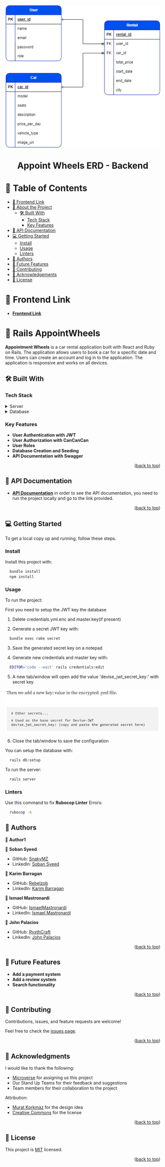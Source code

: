 <a name="readme-top"></a>

<div align="center">
  <a href="/app/assets/images/ERD.png">
    <img src="/app/assets/images/ERD.png" alt="Logo">
  </a>
  <h1 align="center">Appoint Wheels ERD - Backend</h1>
</div>

<!-- TABLE OF CONTENTS -->

# 📗 Table of Contents

- [📖 Frontend Link](#frontend-link)
- [📖 About the Project](#about-project)
  - [🛠 Built With](#built-with)
    - [Tech Stack](#tech-stack)
    - [Key Features](#key-features)
- [📖 API Documentation](#api-documentation)
- [💻 Getting Started](#getting-started)
  - [Install](#install)
  - [Usage](#usage)
  - [Linters](#linters)
- [👥 Authors](#authors)
- [🔭 Future Features](#future-features)
- [🤝 Contributing](#contributing)
- [🙏 Acknowledgements](#acknowledgements)
- [📝 License](#license)

<!-- FRONTEND LINK -->

# 📖 Frontend Link <a name="frontend-link"></a>

- [**Frontend Link**](https://github.com/Rysth/REACT-AppointWheels)

<!-- PROJECT DESCRIPTION -->

# 📖 Rails AppointWheels <a name="about-project"></a>

**Appointment Wheels** is a car rental application built with React and Ruby on Rails. The application allows users to book a car for a specific date and time. Users can create an account and log in to the application. The application is responsive and works on all devices.

## 🛠 Built With <a name="built-with"></a>

### Tech Stack <a name="tech-stack"></a>

<details>
  <summary>Server</summary>
  <ul>
    <li><a href="https://rubyonrails.org/">Ruby on Rails</a></li>
  </ul>
</details>

<details>
<summary>Database</summary>
  <ul>
    <li><a href="https://www.postgresql.org/">PostgreSQL</a></li>
  </ul>
</details>

<!-- Features -->

### Key Features <a name="key-features"></a>

- **User Authentication with JWT**
- **User Authorization with CanCanCan**
- **User Roles**
- **Database Creation and Seeding**
- **API Documentation with Swagger**

<p align="right">(<a href="#readme-top">back to top</a>)</p>

<!-- API Documentation -->

## 📖 API Documentation <a name="api-documentation"></a>

- [**API Documentation**](http://127.0.0.1:3001/api-docs/index.html) in order to see the API documentation, you need to run the project locally and go to the link provided.

<p align="right">(<a href="#readme-top">back to top</a>)</p>

<!-- GETTING STARTED -->

## 💻 Getting Started <a name="getting-started"></a>

To get a local copy up and running, follow these steps.

### Install <a name="install"></a>

Install this project with:

```sh
  bundle install
  npm install
```

### Usage <a name="usage"></a>

To run the project:

First you need to setup the JWT key the database

1. Delete credentials.yml.enc and master.key(if present)

2. Generate a secret JWT key with:

```sh
  bundle exec rake secret
```

3. Save the generated secret key on a notepad

4. Generate new credentials and master key with:

```sh
  EDITOR='code --wait' rails credentials:edit
```

5. A new tab/window will open add the value 'devise_jwt_secret_key:' with secret key

<img src="/app/assets/images/JWT-guide.png" alt="JWT key guide">

6. Close the tab/window to save the configuration

You can setup the database with:

```sh
  rails db:setup
```

To run the server:

```sh
  rails server
```

### Linters <a name="linters"></a>

Use this command to fix **Rubocop Linter** Errors:

```sh
  rubocop -A
```

<!-- AUTHORS -->

## 👥 Authors <a name="authors"></a>

👤 **Author1**

👤 **Soban Syeed**

- GitHub: [SnakyMZ](https://github.com/SnakyMz)
- LinkedIn: [Soban Syeed](https://www.linkedin.com/in/soban-syeed/)

👤 **Karim Barragan**

- GitHub: [Rebelzob](https://github.com/Rebelzob)
- LinkedIn: [Karim Barragan](https://www.linkedin.com/in/karim-barragan/)

👤 **Ismael Mastronardi**

- GitHub: [IsmaelMastronardi](https://github.com/IsmaelMastronardi)
- LinkedIn: [Ismael Mastronardi](https://www.linkedin.com/in/ismael-mastronardi-361873271/)

👤 **John Palacios**

- GitHub: [RysthCraft](https://github.com/Rysth)
- LinkedIn: [John Palacios](https://www.linkedin.com/in/john-palacios-rysthcraft)

<p align="right">(<a href="#readme-top">back to top</a>)</p>

<!-- FUTURE FEATURES -->

## 🔭 Future Features <a name="future-features"></a>

- **Add a payment system**
- **Add a review system**
- **Search functionality**

<p align="right">(<a href="#readme-top">back to top</a>)</p>

<!-- CONTRIBUTING -->

## 🤝 Contributing <a name="contributing"></a>

Contributions, issues, and feature requests are welcome!

Feel free to check the [issues page](../../issues/).

<p align="right">(<a href="#readme-top">back to top</a>)</p>

<!-- ACKNOWLEDGEMENTS -->

## 🙏 Acknowledgments <a name="acknowledgements"></a>

I would like to thank the following:

- [Microverse](https://www.microverse.org/) for assigning us this project
- Our Stand Up Teams for their feedback and suggestions
- Team members for their collaboration to the project

Attribution:

- [Murat Korkmaz](https://www.behance.net/gallery/26425031/Vespa-Responsive-Redesign) for the design idea
- [Creative Commons](https://creativecommons.org/licenses/by-nc/4.0/) for the license

<p align="right">(<a href="#readme-top">back to top</a>)</p>

<!-- LICENSE -->

## 📝 License <a name="license"></a>

This project is [MIT](./LICENSE.md) licensed.

<p align="right">(<a href="#readme-top">back to top</a>)</p>
